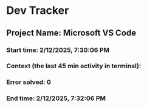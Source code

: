 # Dev Tracker

  ## Project Name: Microsoft VS Code
  ### Start time: 2/12/2025, 7:30:06 PM
  ### Context (the last 45 min activity in terminal): 
  
  ### Error solved: 0
  ### End time: 2/12/2025, 7:32:06 PM

  